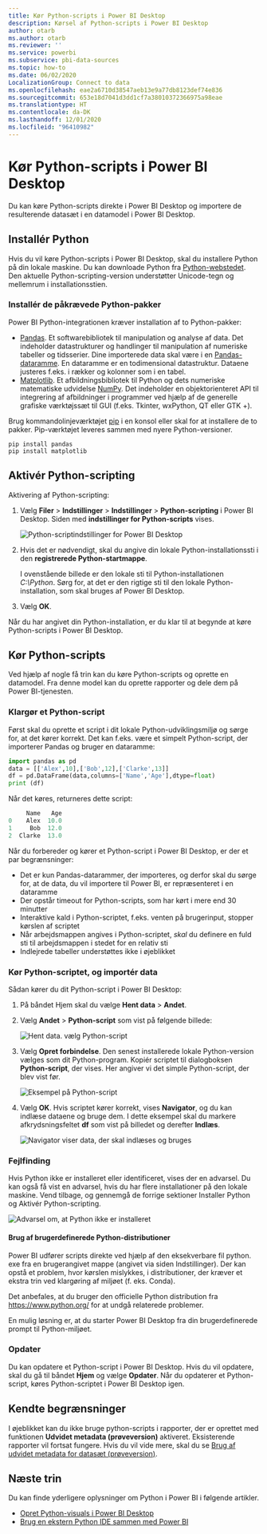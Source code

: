 ```yaml
---
title: Kør Python-scripts i Power BI Desktop
description: Kørsel af Python-scripts i Power BI Desktop
author: otarb
ms.author: otarb
ms.reviewer: ''
ms.service: powerbi
ms.subservice: pbi-data-sources
ms.topic: how-to
ms.date: 06/02/2020
LocalizationGroup: Connect to data
ms.openlocfilehash: eae2a6710d38547aeb13e9a77db8123def74e836
ms.sourcegitcommit: 653e18d7041d3dd1cf7a38010372366975a98eae
ms.translationtype: HT
ms.contentlocale: da-DK
ms.lasthandoff: 12/01/2020
ms.locfileid: "96410982"
---
```

# <a name="run-python-scripts-in-power-bi-desktop"></a>Kør Python-scripts i Power BI Desktop

Du kan køre Python-scripts direkte i Power BI Desktop og importere de resulterende datasæt i en datamodel i Power BI Desktop.

## <a name="install-python"></a>Installér Python

Hvis du vil køre Python-scripts i Power BI Desktop, skal du installere Python på din lokale maskine. Du kan downloade Python fra [Python-webstedet](https://www.python.org/). Den aktuelle Python-scripting-version understøtter Unicode-tegn og mellemrum i installationsstien.

### <a name="install-required-python-packages"></a>Installér de påkrævede Python-pakker

Power BI Python-integrationen kræver installation af to Python-pakker:

* [Pandas](https://pandas.pydata.org/). Et softwarebibliotek til manipulation og analyse af data. Det indeholder datastrukturer og handlinger til manipulation af numeriske tabeller og tidsserier. Dine importerede data skal være i en [Pandas-dataramme](https://www.tutorialspoint.com/python_pandas/python_pandas_dataframe.htm). En dataramme er en todimensional datastruktur. Dataene justeres f.eks. i rækker og kolonner som i en tabel.
* [Matplotlib](https://matplotlib.org/). Et afbildningsbibliotek til Python og dets numeriske matematiske udvidelse [NumPy](https://www.numpy.org/). Det indeholder en objektorienteret API til integrering af afbildninger i programmer ved hjælp af de generelle grafiske værktøjssæt til GUI (f.eks. Tkinter, wxPython, QT eller GTK +).

Brug kommandolinjeværktøjet [pip](https://pip.pypa.io/en/stable/) i en konsol eller skal for at installere de to pakker. Pip-værktøjet leveres sammen med nyere Python-versioner.

```CMD
pip install pandas
pip install matplotlib
```

## <a name="enable-python-scripting"></a>Aktivér Python-scripting

Aktivering af Python-scripting:

1. Vælg **Filer** > **Indstillinger** > **Indstillinger** > **Python-scripting** i Power BI Desktop. Siden med **indstillinger for Python-scripts** vises.

   ![Python-scriptindstillinger for Power BI Desktop](media/desktop-python-scripts/python-scripts-7.png)

1. Hvis det er nødvendigt, skal du angive din lokale Python-installationssti i den **registrerede Python-startmappe**.

   I ovenstående billede er den lokale sti til Python-installationen *C:\Python*. Sørg for, at det er den rigtige sti til den lokale Python-installation, som skal bruges af Power BI Desktop.

1. Vælg **OK**.

Når du har angivet din Python-installation, er du klar til at begynde at køre Python-scripts i Power BI Desktop.

## <a name="run-python-scripts"></a>Kør Python-scripts

Ved hjælp af nogle få trin kan du køre Python-scripts og oprette en datamodel. Fra denne model kan du oprette rapporter og dele dem på Power BI-tjenesten.

### <a name="prepare-a-python-script"></a>Klargør et Python-script

Først skal du oprette et script i dit lokale Python-udviklingsmiljø og sørge for, at det kører korrekt. Det kan f.eks. være et simpelt Python-script, der importerer Pandas og bruger en dataramme:

```python
import pandas as pd
data = [['Alex',10],['Bob',12],['Clarke',13]]
df = pd.DataFrame(data,columns=['Name','Age'],dtype=float)
print (df)
```

Når det køres, returneres dette script:

```python
     Name   Age
0    Alex  10.0
1     Bob  12.0
2  Clarke  13.0
```

Når du forbereder og kører et Python-script i Power BI Desktop, er der et par begrænsninger:

* Det er kun Pandas-datarammer, der importeres, og derfor skal du sørge for, at de data, du vil importere til Power BI, er repræsenteret i en dataramme
* Der opstår timeout for Python-scripts, som har kørt i mere end 30 minutter
* Interaktive kald i Python-scriptet, f.eks. venten på brugerinput, stopper kørslen af scriptet
* Når arbejdsmappen angives i Python-scriptet, *skal* du definere en fuld sti til arbejdsmappen i stedet for en relativ sti
* Indlejrede tabeller understøttes ikke i øjeblikket

### <a name="run-your-python-script-and-import-data"></a>Kør Python-scriptet, og importér data

Sådan kører du dit Python-script i Power BI Desktop:

1. På båndet Hjem skal du vælge **Hent data** > **Andet**.

1. Vælg **Andet** > **Python-script** som vist på følgende billede:

   ![Hent data. vælg Python-script](media/desktop-python-scripts/python-scripts-1.png)

1. Vælg **Opret forbindelse**. Den senest installerede lokale Python-version vælges som dit Python-program. Kopiér scriptet til dialogboksen **Python-script**, der vises. Her angiver vi det simple Python-script, der blev vist før.

   ![Eksempel på Python-script](media/desktop-python-scripts/python-scripts-6.png)

1. Vælg **OK**. Hvis scriptet kører korrekt, vises **Navigator**, og du kan indlæse dataene og bruge dem. I dette eksempel skal du markere afkrydsningsfeltet **df** som vist på billedet og derefter **Indlæs**.

   ![Navigator viser data, der skal indlæses og bruges](media/desktop-python-scripts/python-scripts-5.png) 

### <a name="troubleshooting"></a>Fejlfinding

Hvis Python ikke er installeret eller identificeret, vises der en advarsel. Du kan også få vist en advarsel, hvis du har flere installationer på den lokale maskine. Vend tilbage, og gennemgå de forrige sektioner Installer Python og Aktivér Python-scripting.

![Advarsel om, at Python ikke er installeret](media/desktop-python-scripts/python-scripts-3.png)

#### <a name="using-custom-python-distributions"></a>Brug af brugerdefinerede Python-distributioner

Power BI udfører scripts direkte ved hjælp af den eksekverbare fil python. exe fra en brugerangivet mappe (angivet via siden Indstillinger). Der kan opstå et problem, hvor kørslen mislykkes, i distributioner, der kræver et ekstra trin ved klargøring af miljøet (f. eks. Conda).

Det anbefales, at du bruger den officielle Python distribution fra https://www.python.org/ for at undgå relaterede problemer.

En mulig løsning er, at du starter Power BI Desktop fra din brugerdefinerede prompt til Python-miljøet.

### <a name="refresh"></a>Opdater

Du kan opdatere et Python-script i Power BI Desktop. Hvis du vil opdatere, skal du gå til båndet **Hjem** og vælge **Opdater**. Når du opdaterer et Python-script, køres Python-scriptet i Power BI Desktop igen.

## <a name="known-limitations"></a>Kendte begrænsninger

I øjeblikket kan du ikke bruge python-scripts i rapporter, der er oprettet med funktionen **Udvidet metadata (prøveversion)** aktiveret. Eksisterende rapporter vil fortsat fungere. Hvis du vil vide mere, skal du se [Brug af udvidet metadata for datasæt (prøveversion)](desktop-enhanced-dataset-metadata.md). 

## <a name="next-steps"></a>Næste trin

Du kan finde yderligere oplysninger om Python i Power BI i følgende artikler.

* [Opret Python-visuals i Power BI Desktop](desktop-python-visuals.md)
* [Brug en ekstern Python IDE sammen med Power BI](desktop-python-ide.md)
